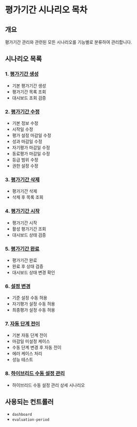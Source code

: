 

# 평가기간 시나리오 목차

## 개요
평가기간 관리와 관련된 모든 시나리오를 기능별로 분류하여 관리합니다.

## 시나리오 목록

### 1. [평가기간 생성](./creation/README.md)
- 기본 평가기간 생성
- 평가기간 목록 조회
- 대시보드 조회 검증

### 2. [평가기간 수정](./modification/README.md)
- 기본 정보 수정
- 시작일 수정
- 평가 설정 마감일 수정
- 성과 마감일 수정
- 자기평가 마감일 수정
- 동료평가 마감일 수정
- 등급 범위 수정
- 권한 설정 수정

### 3. [평가기간 삭제](./deletion/README.md)
- 평가기간 삭제
- 삭제 후 목록 조회

### 4. [평가기간 시작](./start/README.md)
- 평가기간 시작
- 활성 평가기간 조회
- 대시보드 상태 검증

### 5. [평가기간 완료](./completion/README.md)
- 평가기간 완료
- 완료 후 상태 검증
- 대시보드 상태 변경 확인

### 6. [설정 변경](./setting-change/README.md)
- 기준 설정 수동 허용
- 자기평가 설정 수동 허용
- 최종평가 설정 수동 허용

### 7. [자동 단계 전이](./auto-phase-transition/README.md) 
- 기본 자동 단계 전이
- 마감일 미설정 케이스
- 수동 단계 변경 후 자동 전이
- 에러 케이스 처리
- 성능 테스트

### 8. [하이브리드 수동 설정 관리](./hybrid-manual-settings/README.md)
- 하이브리드 수동 설정 관리 상세 시나리오

## 사용되는 컨트롤러
- `dashboard`
- `evaluation-period`


